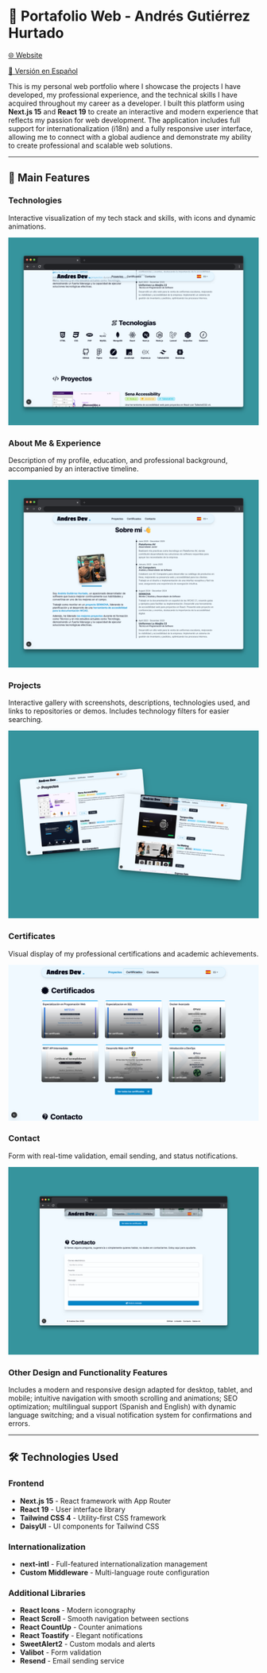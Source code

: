 # 🤵 Portafolio Web - Andrés Gutiérrez Hurtado

[🌐 Website](https://andres-portfolio-b4dv.onrender.com)

[📑 Versión en Español](./README.es.md)

This is my personal web portfolio where I showcase the projects I have developed, my professional experience, and the technical skills I have acquired throughout my career as a developer. I built this platform using **Next.js 15** and **React 19** to create an interactive and modern experience that reflects my passion for web development. The application includes full support for internationalization (i18n) and a fully responsive user interface, allowing me to connect with a global audience and demonstrate my ability to create professional and scalable web solutions.

---

## 🚀 Main Features

### Technologies

Interactive visualization of my tech stack and skills, with icons and dynamic animations.

![Technologies Section](docs/screenshots/technologies.png)

### About Me & Experience

Description of my profile, education, and professional background, accompanied by an interactive timeline.

![About Section](docs/screenshots/about.png)

### Projects

Interactive gallery with screenshots, descriptions, technologies used, and links to repositories or demos. Includes technology filters for easier searching.

![Projects Section](docs/screenshots/projects.png)

### Certificates

Visual display of my professional certifications and academic achievements.

![Certificates Section](docs/screenshots/certificates.png)

### Contact

Form with real-time validation, email sending, and status notifications.

![Contact Section](docs/screenshots/contact.png)

### Other Design and Functionality Features

Includes a modern and responsive design adapted for desktop, tablet, and mobile; intuitive navigation with smooth scrolling and animations; SEO optimization; multilingual support (Spanish and English) with dynamic language switching; and a visual notification system for confirmations and errors.

---

## 🛠️ Technologies Used

### Frontend

-   **Next.js 15** - React framework with App Router
-   **React 19** - User interface library
-   **Tailwind CSS 4** - Utility-first CSS framework
-   **DaisyUI** - UI components for Tailwind CSS

### Internationalization

-   **next-intl** - Full-featured internationalization management
-   **Custom Middleware** - Multi-language route configuration

### Additional Libraries

-   **React Icons** - Modern iconography
-   **React Scroll** - Smooth navigation between sections
-   **React CountUp** - Counter animations
-   **React Toastify** - Elegant notifications
-   **SweetAlert2** - Custom modals and alerts
-   **Valibot** - Form validation
-   **Resend** - Email sending service

